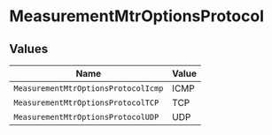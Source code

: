 # MeasurementMtrOptionsProtocol


## Values

| Name                                | Value                               |
| ----------------------------------- | ----------------------------------- |
| `MeasurementMtrOptionsProtocolIcmp` | ICMP                                |
| `MeasurementMtrOptionsProtocolTCP`  | TCP                                 |
| `MeasurementMtrOptionsProtocolUDP`  | UDP                                 |